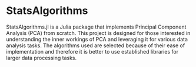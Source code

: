 # StatsAlgorithms

StatsAlgorithms.jl is a Julia package that implements Principal Component Analysis (PCA) from scratch. This project is designed for those interested in understanding the inner workings of PCA and leveraging it for various data analysis tasks. The algorithms used are selected because of their ease of implementation and therefore it is better to use established libraries for larger data processing tasks.

